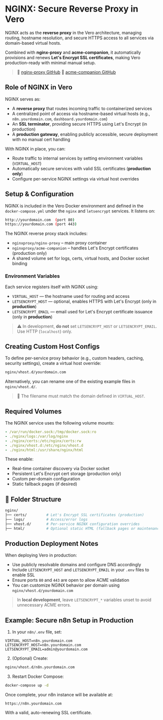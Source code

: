 # NGINX: Secure Reverse Proxy in Vero

NGINX acts as the **reverse proxy** in the Vero architecture, managing routing, hostname resolution, and secure HTTPS access to all services via domain-based virtual hosts.

Combined with **nginx-proxy** and **acme-companion**, it automatically provisions and renews **Let's Encrypt SSL certificates**, making Vero production-ready with minimal manual setup.

> 🔗 [nginx-proxy GitHub](https://github.com/nginx-proxy/nginx-proxy)
> 🔗 [acme-companion GitHub](https://github.com/nginx-proxy/acme-companion)

## Role of NGINX in Vero

NGINX serves as:

- A **reverse proxy** that routes incoming traffic to containerized services
- A centralized point of access via hostname-based virtual hosts (e.g., `n8n.yourdomain.com`, `dashboard.yourdomain.com`)
- An **SSL terminator**, providing secure HTTPS using Let's Encrypt (in production)
- A **production gateway**, enabling publicly accessible, secure deployment with no manual cert handling

With NGINX in place, you can:

- Route traffic to internal services by setting environment variables (`VIRTUAL_HOST`)
- Automatically secure services with valid SSL certificates (**production only**)
- Configure per-service NGINX settings via virtual host overrides

## Setup & Configuration

NGINX is included in the Vero Docker environment and defined in the `docker-compose.yml` under the `nginx` and `letsencrypt` services. It listens on:

```bash
http://yourdomain.com  (port 80)
https://yourdomain.com (port 443)
```

The NGINX reverse proxy stack includes:

- `nginxproxy/nginx-proxy` – main proxy container
- `nginxproxy/acme-companion` – handles Let's Encrypt certificates (production only)
- A shared volume set for logs, certs, virtual hosts, and Docker socket binding

### Environment Variables

Each service registers itself with NGINX using:

- `VIRTUAL_HOST` — the hostname used for routing and access
- `LETSENCRYPT_HOST` — optional, enables HTTPS with Let's Encrypt (only in **production**)
- `LETSENCRYPT_EMAIL` — email used for Let's Encrypt certificate issuance (only in **production**)

> ⚠️ In development, **do not** set `LETSENCRYPT_HOST` or `LETSENCRYPT_EMAIL`. Use HTTP (`localhost`) only.

## Creating Custom Host Configs

To define per-service proxy behavior (e.g., custom headers, caching, security settings), create a virtual host override:

```bash
nginx/vhost.d/yourdomain.com
```

Alternatively, you can rename one of the existing example files in `nginx/vhost.d/`.

> 📁 The filename must match the domain defined in `VIRTUAL_HOST`.

## Required Volumes

The NGINX service uses the following volume mounts:

```yaml
- /var/run/docker.sock:/tmp/docker.sock:ro
- ./nginx/logs:/var/log/nginx
- ./nginx/certs:/etc/nginx/certs:rw
- ./nginx/vhost.d:/etc/nginx/vhost.d
- ./nginx/html:/usr/share/nginx/html
```

These enable:

- Real-time container discovery via Docker socket
- Persistent Let's Encrypt cert storage (production only)
- Custom per-domain configuration
- Static fallback pages (if desired)

## 📁 Folder Structure

```bash
nginx/
├── certs/         # Let's Encrypt SSL certificates (production)
├── logs/          # Access/error logs
├── vhost.d/       # Per-service NGINX configuration overrides
├── html/          # Optional static HTML (fallback pages or maintenance)
```

## Production Deployment Notes

When deploying Vero in production:

- Use publicly resolvable domains and configure DNS accordingly
- Include `LETSENCRYPT_HOST` and `LETSENCRYPT_EMAIL` in your `.env` files to enable SSL
- Ensure ports `80` and `443` are open to allow ACME validation
- You can customize NGINX behavior per domain using `nginx/vhost.d/yourdomain.com`

> In **local development**, leave `LETSENCRYPT_*` variables unset to avoid unnecessary ACME errors.

## Example: Secure n8n Setup in Production

1. In your `n8n/.env` file, set:

```dotenv
VIRTUAL_HOST=n8n.yourdomain.com
LETSENCRYPT_HOST=n8n.yourdomain.com
LETSENCRYPT_EMAIL=admin@yourdomain.com
```

2. (Optional) Create:

```bash
nginx/vhost.d/n8n.yourdomain.com
```

3. Restart Docker Compose:

```bash
docker-compose up -d
```

Once complete, your n8n instance will be available at:

```arduino
https://n8n.yourdomain.com
```

With a valid, auto-renewing SSL certificate.